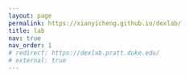```yaml
---
layout: page
permalink: https://xianyicheng.github.io/dexlab/
title: lab
nav: true
nav_order: 1
# redirect: https://dexlab.pratt.duke.edu/
# external: true
---
```

